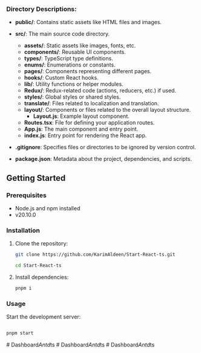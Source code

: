 
### Directory Descriptions:

- **public/**: Contains static assets like HTML files and images.
- **src/**: The main source code directory.
   - **assets/**: Static assets like images, fonts, etc.
   - **components/**: Reusable UI components.
   - **types/**: TypeScript type definitions.
   - **enums/**: Enumerations or constants.
   - **pages/**: Components representing different pages.
   - **hooks/**: Custom React hooks.
   - **lib/**: Utility functions or helper modules.
   - **Redux/**: Redux-related code (actions, reducers, etc.) if used.
   - **styles/**: Global styles or shared styles.
   - **translate/**: Files related to localization and translation.
   - **layout/**: Components or files related to the overall layout structure.
      - **Layout.js**: Example layout component.
   - **Routes.tsx**: File for defining your application routes.
   - **App.js**: The main component and entry point.
   - **index.js**: Entry point for rendering the React app.

- **.gitignore**: Specifies files or directories to be ignored by version control.
- **package.json**: Metadata about the project, dependencies, and scripts.

## Getting Started

### Prerequisites

- Node.js and npm installed
- v20.10.0

### Installation

1. Clone the repository:

    ```bash
    git clone https://github.com/KarimAldeen/Start-React-ts.git
    ```
    
    ```bash
    cd Start-React-ts
    ```

2. Install dependencies:

    ```bash
    pnpm i
    ```

### Usage

Start the development server:


```bash

pnpm start

```
#   D a s h b o a r d _ A n t d _ t s  
 #   D a s h b o a r d _ A n t d _ t s  
 #   D a s h b o a r d _ A n t d _ t s  
 